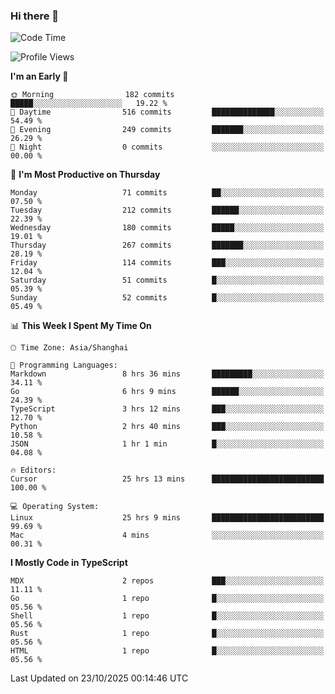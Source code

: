 ### Hi there 👋

<!--
**waynelwz/waynelwz** is a ✨ _special_ ✨ repository because its `README.md` (this file) appears on your GitHub profile.

Here are some ideas to get you started:

- 🔭 I’m currently working on ...
- 🌱 I’m currently learning ...
- 👯 I’m looking to collaborate on ...
- 🤔 I’m looking for help with ...
- 💬 Ask me about ...
- 📫 How to reach me: ...
- 😄 Pronouns: ...
- ⚡ Fun fact: ...
-->

<!--START_SECTION:waka-->
![Code Time](http://img.shields.io/badge/Code%20Time-4%2C131%20hrs%2014%20mins-blue)

![Profile Views](http://img.shields.io/badge/Profile%20Views-1-blue)

**I'm an Early 🐤** 

```text
🌞 Morning                182 commits         █████░░░░░░░░░░░░░░░░░░░░   19.22 % 
🌆 Daytime                516 commits         ██████████████░░░░░░░░░░░   54.49 % 
🌃 Evening                249 commits         ███████░░░░░░░░░░░░░░░░░░   26.29 % 
🌙 Night                  0 commits           ░░░░░░░░░░░░░░░░░░░░░░░░░   00.00 % 
```
📅 **I'm Most Productive on Thursday** 

```text
Monday                   71 commits          ██░░░░░░░░░░░░░░░░░░░░░░░   07.50 % 
Tuesday                  212 commits         ██████░░░░░░░░░░░░░░░░░░░   22.39 % 
Wednesday                180 commits         █████░░░░░░░░░░░░░░░░░░░░   19.01 % 
Thursday                 267 commits         ███████░░░░░░░░░░░░░░░░░░   28.19 % 
Friday                   114 commits         ███░░░░░░░░░░░░░░░░░░░░░░   12.04 % 
Saturday                 51 commits          █░░░░░░░░░░░░░░░░░░░░░░░░   05.39 % 
Sunday                   52 commits          █░░░░░░░░░░░░░░░░░░░░░░░░   05.49 % 
```


📊 **This Week I Spent My Time On** 

```text
🕑︎ Time Zone: Asia/Shanghai

💬 Programming Languages: 
Markdown                 8 hrs 36 mins       █████████░░░░░░░░░░░░░░░░   34.11 % 
Go                       6 hrs 9 mins        ██████░░░░░░░░░░░░░░░░░░░   24.39 % 
TypeScript               3 hrs 12 mins       ███░░░░░░░░░░░░░░░░░░░░░░   12.70 % 
Python                   2 hrs 40 mins       ███░░░░░░░░░░░░░░░░░░░░░░   10.58 % 
JSON                     1 hr 1 min          █░░░░░░░░░░░░░░░░░░░░░░░░   04.08 % 

🔥 Editors: 
Cursor                   25 hrs 13 mins      █████████████████████████   100.00 % 

💻 Operating System: 
Linux                    25 hrs 9 mins       █████████████████████████   99.69 % 
Mac                      4 mins              ░░░░░░░░░░░░░░░░░░░░░░░░░   00.31 % 
```

**I Mostly Code in TypeScript** 

```text
MDX                      2 repos             ███░░░░░░░░░░░░░░░░░░░░░░   11.11 % 
Go                       1 repo              █░░░░░░░░░░░░░░░░░░░░░░░░   05.56 % 
Shell                    1 repo              █░░░░░░░░░░░░░░░░░░░░░░░░   05.56 % 
Rust                     1 repo              █░░░░░░░░░░░░░░░░░░░░░░░░   05.56 % 
HTML                     1 repo              █░░░░░░░░░░░░░░░░░░░░░░░░   05.56 % 
```




 Last Updated on 23/10/2025 00:14:46 UTC
<!--END_SECTION:waka-->
